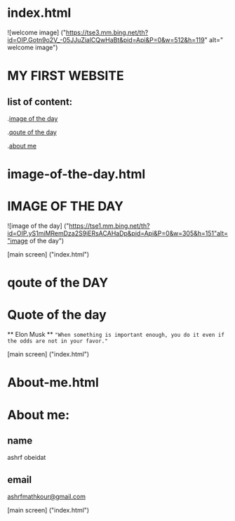 # index.html


![welcome image] ("https://tse3.mm.bing.net/th?id=OIP.Gotn9o2V_-05JJuZialCQwHaBt&pid=Api&P=0&w=512&h=119" 
alt=" welcome image")

# MY FIRST WEBSITE

## list of content:

.[image of the day]("image-of-the-day.html")

.[qoute of the day](quote-of-the-day.html)

.[about me](about-me.html)



# image-of-the-day.html

# IMAGE OF THE DAY
![image of the day] ("https://tse1.mm.bing.net/th?id=OIP.yS1miMRemDza2S9iERsACAHaDp&pid=Api&P=0&w=305&h=151"alt="image of the day")

[main screen] ("index.html")


# qoute of the DAY

# Quote of the day
** Elon Musk **
`"When something is important enough, you do it even if the odds are not in your favor." `

[main screen] ("index.html")


# About-me.html

# About me:
## name
ashrf obeidat

## email

ashrfmathkour@gmail.com

[main screen] ("index.html")